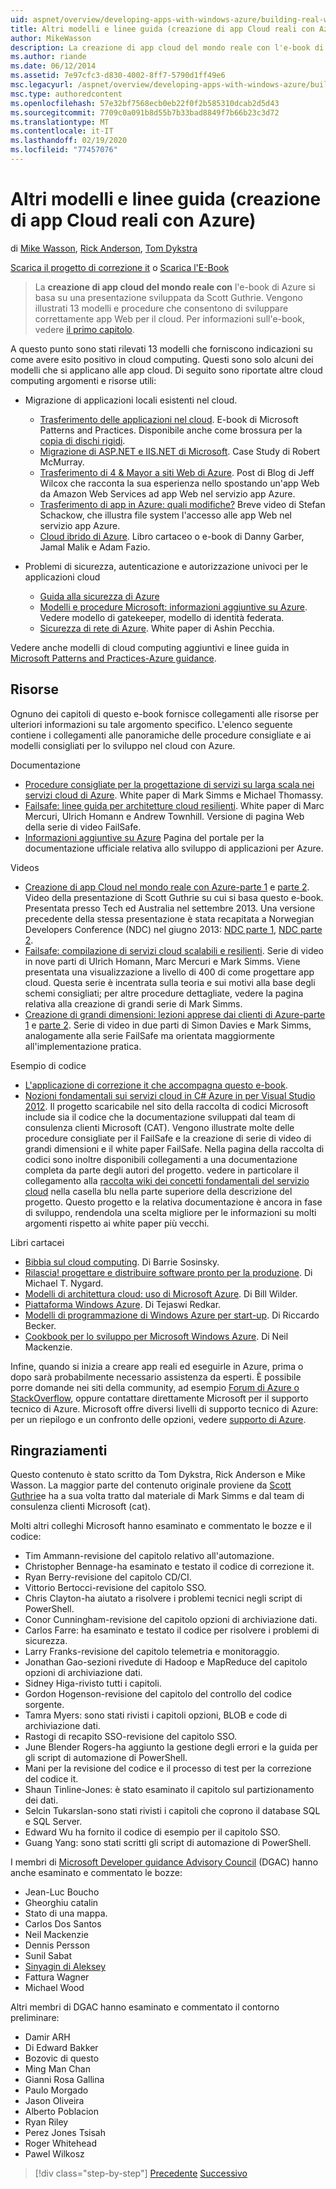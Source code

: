 ```yaml
---
uid: aspnet/overview/developing-apps-with-windows-azure/building-real-world-cloud-apps-with-windows-azure/more-patterns-and-guidance
title: Altri modelli e linee guida (creazione di app Cloud reali con Azure) | Microsoft Docs
author: MikeWasson
description: La creazione di app cloud del mondo reale con l'e-book di Azure si basa su una presentazione sviluppata da Scott Guthrie. Vengono illustrati 13 modelli e procedure che possono essere...
ms.author: riande
ms.date: 06/12/2014
ms.assetid: 7e97cfc3-d830-4002-8ff7-5790d1ff49e6
msc.legacyurl: /aspnet/overview/developing-apps-with-windows-azure/building-real-world-cloud-apps-with-windows-azure/more-patterns-and-guidance
msc.type: authoredcontent
ms.openlocfilehash: 57e32bf7568ecb0eb22f0f2b585310dcab2d5d43
ms.sourcegitcommit: 7709c0a091b8d55b7b33bad8849f7b66b23c3d72
ms.translationtype: MT
ms.contentlocale: it-IT
ms.lasthandoff: 02/19/2020
ms.locfileid: "77457076"
---
```

# <a name="more-patterns-and-guidance-building-real-world-cloud-apps-with-azure"></a>Altri modelli e linee guida (creazione di app Cloud reali con Azure)

di [Mike Wasson](https://github.com/MikeWasson), [Rick Anderson](https://twitter.com/RickAndMSFT), [Tom Dykstra](https://github.com/tdykstra)

[Scarica il progetto di correzione it](https://code.msdn.microsoft.com/Fix-It-app-for-Building-cdd80df4) o [Scarica l'E-Book](https://blogs.msdn.com/b/microsoft_press/archive/2014/07/23/free-ebook-building-cloud-apps-with-microsoft-azure.aspx)

> La **creazione di app cloud del mondo reale con** l'e-book di Azure si basa su una presentazione sviluppata da Scott Guthrie. Vengono illustrati 13 modelli e procedure che consentono di sviluppare correttamente app Web per il cloud. Per informazioni sull'e-book, vedere [il primo capitolo](introduction.md).

A questo punto sono stati rilevati 13 modelli che forniscono indicazioni su come avere esito positivo in cloud computing. Questi sono solo alcuni dei modelli che si applicano alle app cloud. Di seguito sono riportate altre cloud computing argomenti e risorse utili:

- Migrazione di applicazioni locali esistenti nel cloud. 

    - [Trasferimento delle applicazioni nel cloud](https://msdn.microsoft.com/library/ff728592.aspx). E-book di Microsoft Patterns and Practices. Disponibile anche come brossura per la [copia di dischi rigidi](https://www.amazon.com/dp/1621140202).
    - [Migrazione di ASP.NET e IIS.NET di Microsoft](https://go.microsoft.com/fwlink/?LinkId=400656). Case Study di Robert McMurray.
    - [Trasferimento di 4 &amp; Mayor a siti Web di Azure](http://www.jeff.wilcox.name/2013/04/4thandmayor-azure-websites/). Post di Blog di Jeff Wilcox che racconta la sua esperienza nello spostando un'app Web da Amazon Web Services ad app Web nel servizio app Azure.
    - [Trasferimento di app in Azure: quali modifiche?](https://azure.microsoft.com/documentation/videos/web-sites-internals-and-the-file-system/) Breve video di Stefan Schackow, che illustra file system l'accesso alle app Web nel servizio app Azure.
    - [Cloud ibrido di Azure](https://www.amazon.com/dp/B00EOP4UQW). Libro cartaceo o e-book di Danny Garber, Jamal Malik e Adam Fazio.
- Problemi di sicurezza, autenticazione e autorizzazione univoci per le applicazioni cloud

    - [Guida alla sicurezza di Azure](https://azure.microsoft.com/blog/2014/02/10/best-practices-windows-azure-websites-waws/)
    - [Modelli e procedure Microsoft: informazioni aggiuntive su Azure](https://msdn.microsoft.com/library/dn568099.aspx). Vedere modello di gatekeeper, modello di identità federata.
    - [Sicurezza di rete di Azure](https://download.microsoft.com/download/4/3/9/43902EC9-410E-4875-8800-0788BE146A3D/Windows%20Azure%20Network%20Security%20Whitepaper%20-%20FINAL.docx). White paper di Ashin Pecchia.

Vedere anche modelli di cloud computing aggiuntivi e linee guida in [Microsoft Patterns and Practices-Azure guidance](https://msdn.microsoft.com/library/dn568099.aspx).

<a id="resources"></a>
## <a name="resources"></a>Risorse

Ognuno dei capitoli di questo e-book fornisce collegamenti alle risorse per ulteriori informazioni su tale argomento specifico. L'elenco seguente contiene i collegamenti alle panoramiche delle procedure consigliate e ai modelli consigliati per lo sviluppo nel cloud con Azure.

Documentazione

- [Procedure consigliate per la progettazione di servizi su larga scala nei servizi cloud di Azure](https://msdn.microsoft.com/library/windowsazure/jj717232.aspx). White paper di Mark Simms e Michael Thomassy.
- [Failsafe: linee guida per architetture cloud resilienti](https://msdn.microsoft.com/library/windowsazure/jj853352.aspx). White paper di Marc Mercuri, Ulrich Homann e Andrew Townhill. Versione di pagina Web della serie di video FailSafe.
- [Informazioni aggiuntive su Azure](https://azure.microsoft.com/develop/net/guidance/) Pagina del portale per la documentazione ufficiale relativa allo sviluppo di applicazioni per Azure.

Videos

- [Creazione di app Cloud nel mondo reale con Azure-parte 1](https://channel9.msdn.com/Events/TechEd/Australia/2013/AZR324) e [parte 2](https://channel9.msdn.com/Events/TechEd/Australia/2013/AZR325). Video della presentazione di Scott Guthrie su cui si basa questo e-book. Presentata presso Tech ed Australia nel settembre 2013. Una versione precedente della stessa presentazione è stata recapitata a Norwegian Developers Conference (NDC) nel giugno 2013: [NDC parte 1](http://vimeo.com/68215538), [NDC parte 2](http://vimeo.com/68215602).
- [Failsafe: compilazione di servizi cloud scalabili e resilienti](https://channel9.msdn.com/Series/FailSafe). Serie di video in nove parti di Ulrich Homann, Marc Mercuri e Mark Simms. Viene presentata una visualizzazione a livello di 400 di come progettare app cloud. Questa serie è incentrata sulla teoria e sui motivi alla base degli schemi consigliati; per altre procedure dettagliate, vedere la pagina relativa alla creazione di grandi serie di Mark Simms.
- [Creazione di grandi dimensioni: lezioni apprese dai clienti di Azure-parte 1](https://channel9.msdn.com/Events/Build/2012/3-029) e [parte 2](https://channel9.msdn.com/Events/Build/2012/3-030). Serie di video in due parti di Simon Davies e Mark Simms, analogamente alla serie FailSafe ma orientata maggiormente all'implementazione pratica.

Esempio di codice

- [L'applicazione di correzione it che accompagna questo e-book](https://code.msdn.microsoft.com/Fix-It-app-for-Building-cdd80df4?cdn_id=2013-12-03-002).
- [Nozioni fondamentali sui servizi cloud in C# Azure in per Visual Studio 2012](https://aka.ms/csf). Il progetto scaricabile nel sito della raccolta di codici Microsoft include sia il codice che la documentazione sviluppati dal team di consulenza clienti Microsoft (CAT). Vengono illustrate molte delle procedure consigliate per il FailSafe e la creazione di serie di video di grandi dimensioni e il white paper FailSafe. Nella pagina della raccolta di codici sono inoltre disponibili collegamenti a una documentazione completa da parte degli autori del progetto. vedere in particolare il collegamento alla [raccolta wiki dei concetti fondamentali del servizio cloud](https://social.technet.microsoft.com/wiki/contents/articles/17987.cloud-service-fundamentals.aspx) nella casella blu nella parte superiore della descrizione del progetto. Questo progetto e la relativa documentazione è ancora in fase di sviluppo, rendendola una scelta migliore per le informazioni su molti argomenti rispetto ai white paper più vecchi.

Libri cartacei

- [Bibbia sul cloud computing](https://www.amazon.com/dp/0470903562). Di Barrie Sosinsky.
- [Rilascia! progettare e distribuire software pronto per la produzione](https://www.amazon.com/Release-It-Production-Ready-Pragmatic-Programmers/dp/0978739213). Di Michael T. Nygard.
- [Modelli di architettura cloud: uso di Microsoft Azure](http://shop.oreilly.com/product/0636920023777.do). Di Bill Wilder.
- [Piattaforma Windows Azure](https://www.amazon.com/dp/1430235632). Di Tejaswi Redkar.
- [Modelli di programmazione di Windows Azure per start-up](https://www.amazon.com/dp/1849685606). Di Riccardo Becker.
- [Cookbook per lo sviluppo per Microsoft Windows Azure](https://www.amazon.com/dp/1849682224). Di Neil Mackenzie.

Infine, quando si inizia a creare app reali ed eseguirle in Azure, prima o dopo sarà probabilmente necessario assistenza da esperti. È possibile porre domande nei siti della community, ad esempio [Forum di Azure o StackOverflow](https://azure.microsoft.com/support/forums/), oppure contattare direttamente Microsoft per il supporto tecnico di Azure. Microsoft offre diversi livelli di supporto tecnico di Azure: per un riepilogo e un confronto delle opzioni, vedere [supporto di Azure](https://azure.microsoft.com/support/plans/).

<a id="acknowledgments"></a>
## <a name="acknowledgments"></a>Ringraziamenti

Questo contenuto è stato scritto da Tom Dykstra, Rick Anderson e Mike Wasson. La maggior parte del contenuto originale proviene da [Scott Guthrie](https://weblogs.asp.net/scottgu/)e ha a sua volta tratto dal materiale di Mark Simms e dal team di consulenza clienti Microsoft (cat).

Molti altri colleghi Microsoft hanno esaminato e commentato le bozze e il codice:

- Tim Ammann-revisione del capitolo relativo all'automazione.
- Christopher Bennage-ha esaminato e testato il codice di correzione it.
- Ryan Berry-revisione del capitolo CD/CI.
- Vittorio Bertocci-revisione del capitolo SSO.
- Chris Clayton-ha aiutato a risolvere i problemi tecnici negli script di PowerShell.
- Conor Cunningham-revisione del capitolo opzioni di archiviazione dati.
- Carlos Farre: ha esaminato e testato il codice per risolvere i problemi di sicurezza.
- Larry Franks-revisione del capitolo telemetria e monitoraggio.
- Jonathan Gao-sezioni rivedute di Hadoop e MapReduce del capitolo opzioni di archiviazione dati.
- Sidney Higa-rivisto tutti i capitoli.
- Gordon Hogenson-revisione del capitolo del controllo del codice sorgente.
- Tamra Myers: sono stati rivisti i capitoli opzioni, BLOB e code di archiviazione dati.
- Rastogi di recapito SSO-revisione del capitolo SSO.
- June Blender Rogers-ha aggiunto la gestione degli errori e la guida per gli script di automazione di PowerShell.
- Mani per la revisione del codice e il processo di test per la correzione del codice it.
- Shaun Tinline-Jones: è stato esaminato il capitolo sul partizionamento dei dati.
- Selcin Tukarslan-sono stati rivisti i capitoli che coprono il database SQL e SQL Server.
- Edward Wu ha fornito il codice di esempio per il capitolo SSO.
- Guang Yang: sono stati scritti gli script di automazione di PowerShell.

I membri di [Microsoft Developer guidance Advisory Council](https://aka.ms/DGAC) (DGAC) hanno anche esaminato e commentato le bozze:

- Jean-Luc Boucho
- Gheorghiu catalin
- Stato di una mappa.
- Carlos Dos Santos
- Neil Mackenzie
- Dennis Persson
- Sunil Sabat
- [Sinyagin di Aleksey](http://www.linkedin.com/in/sinyagin)
- Fattura Wagner
- Michael Wood

Altri membri di DGAC hanno esaminato e commentato il contorno preliminare:

- Damir ARH
- Di Edward Bakker
- Bozovic di questo
- Ming Man Chan
- Gianni Rosa Gallina
- Paulo Morgado
- Jason Oliveira
- Alberto Poblacion
- Ryan Riley
- Perez Jones Tsisah
- Roger Whitehead
- Pawel Wilkosz

> [!div class="step-by-step"]
> [Precedente](queue-centric-work-pattern.md)
> [Successivo](the-fix-it-sample-application.md)
